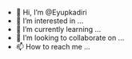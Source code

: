 - 👋 Hi, I’m @Eyupkadiri
- 👀 I’m interested in ...
- 🌱 I’m currently learning ...
- 💞️ I’m looking to collaborate on ...
- 📫 How to reach me ...

<!---
Eyupkadiri/Eyupkadiri is a ✨ special ✨ repository because its `README.md` (this file) appears on your GitHub profile.
You can click the Preview link to take a look at your changes.
---
